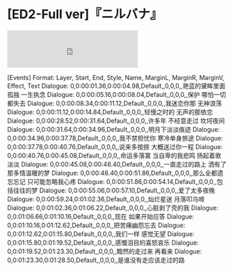 # [ED2-Full ver]『ニルバナ』

	
<iframe 
frameborder="no" border="0" 
marginwidth="0" marginheight="0" 
width=300 height=86 
src="http://music.163.com/outchain/player?type=2&id=36924671&userid=114536536&auto=0&height=66"
></iframe>


[Events]
Format: Layer, Start, End, Style, Name, MarginL, MarginR, MarginV, Effect, Text
Dialogue: 0,0:00:01.36,0:00:04.98,Default,,0,0,0,,艳蓝的黛眸里面孤独 一生执念
Dialogue: 0,0:00:05.16,0:00:08.04,Default,,0,0,0,,保护 哪怕一切都失去
Dialogue: 0,0:00:08.34,0:00:11.12,Default,,0,0,0,,我迷恋你那 无神浪荡
Dialogue: 0,0:00:11.12,0:00:14.84,Default,,0,0,0,,轻慢之时的 无声的那依恋
Dialogue: 0,0:00:28.52,0:00:31.64,Default,,0,0,0,,许多年 不经意走过 坎坷夜间
Dialogue: 0,0:00:31.64,0:00:34.96,Default,,0,0,0,,明月下淡淡痕迹
Dialogue: 0,0:00:34.96,0:00:37.78,Default,,0,0,0,,我不禁担忧你 寒冷单身旅途
Dialogue: 0,0:00:37.78,0:00:40.76,Default,,0,0,0,,说来多按捺 大概送过你一程
Dialogue: 0,0:00:40.76,0:00:45.08,Default,,0,0,0,,命运多落寞 当自卑的我悲鸣 扬起着歌淡淡
Dialogue: 0,0:00:45.08,0:00:48.40,Default,,0,0,0,,一直走过的路上 洒有了那多情温暖的梦
Dialogue: 0,0:00:48.40,0:00:51.86,Default,,0,0,0,,那么全都遗忘忘记 只可能忽略我心疼
Dialogue: 0,0:00:51.86,0:00:54.14,Default,,0,0,0,,包括往往的梦
Dialogue: 0,0:00:55.06,0:00:57.10,Default,,0,0,0,,爱了太多夜晚
Dialogue: 0,0:00:59.24,0:01:02.36,Default,,0,0,0,,灿烂星迷 月落叩乌啼
Dialogue: 0,0:01:02.36,0:01:06.22,Default,,0,0,0,,心脏剥了壳的我
Dialogue: 0,0:01:06.66,0:01:10.16,Default,,0,0,0,,现在 如果开始应答
Dialogue: 0,0:01:10.16,0:01:12.62,Default,,0,0,0,,把苦痛幽怨忘去
Dialogue: 0,0:01:12.62,0:01:15.80,Default,,0,0,0,,我们一样 感觉无望
Dialogue: 0,0:01:15.80,0:01:19.52,Default,,0,0,0,,感慨泪目的喜怒哀乐
Dialogue: 0,0:01:19.52,0:01:23.30,Default,,0,0,0,,黯然的走过来 再看来
Dialogue: 0,0:01:23.30,0:01:28.50,Default,,0,0,0,,是谁没有走应该走过的路
